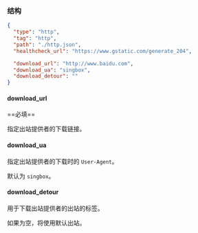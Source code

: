 ### 结构

```json
{
  "type": "http",
  "tag": "http",
  "path": "./http.json",
  "healthcheck_url": "https://www.gstatic.com/generate_204",

  "download_url": "http://www.baidu.com",
  "download_ua": "singbox",
  "download_detour": ""
}
```

#### download_url

==必填==

指定出站提供者的下载链接。

#### download_ua

指定出站提供者的下载时的 `User-Agent`。

默认为 `singbox`。

#### download_detour

用于下载出站提供者的出站的标签。

如果为空，将使用默认出站。
